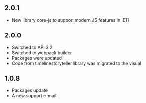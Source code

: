 ## 2.0.1
* New library core-js to support modern JS features in IE11

## 2.0.0
* Switched to API 3.2
* Switched to webpack builder
* Packages were updated
* Code from timelinestoryteller library was migrated to the visual

## 1.0.8
* Packages update
* A new support e-mail 
